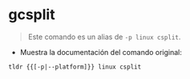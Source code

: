 # gcsplit

> Este comando es un alias de `-p linux csplit`.

- Muestra la documentación del comando original:

`tldr {{[-p|--platform]}} linux csplit`
